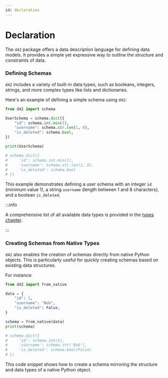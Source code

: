 ```yaml
---
id: declaration
---
```

# Declaration

The `d42` package offers a data description language for defining data models. It provides a simple yet expressive way to outline the structure and constraints of data.

### Defining Schemas

`d42` includes a variety of built-in data types, such as booleans, integers, strings, and more complex types like lists and dictionaries.

Here's an example of defining a simple schema using `d42`:

```python
from d42 import schema

UserSchema = schema.dict({
    "id": schema.int.min(1),
    "username": schema.str.len(1, 8),
    "is_deleted": schema.bool,
})

print(UserSchema)

# schema.dict({
#     'id': schema.int.min(1),
#     'username': schema.str.len(1, 8),
#     'is_deleted': schema.bool
# })
```

This example demonstrates defining a user schema with an integer `id` (minimum value 1), a string `username` (length between 1 and 8 characters), and a boolean `is_deleted`.

:::info

A comprehensive list of all available data types is provided in the [types chapter](/docs/types).

:::

### Creating Schemas from Native Types

`d42` also enables the creation of schemas directly from native Python objects. This is particularly useful for quickly creating schemas based on existing data structures.

For instance:

```python
from d42 import from_native

data = {
    "id": 1,
    "username": "Bob",
    "is_deleted": False,
}

schema = from_native(data)
print(schema)

# schema.dict({
#     'id': schema.int(1),
#     'username': schema.str('Bob'),
#     'is_deleted': schema.bool(False)
# })
```

This code snippet shows how to create a schema mirroring the structure and data types of a native Python object.
